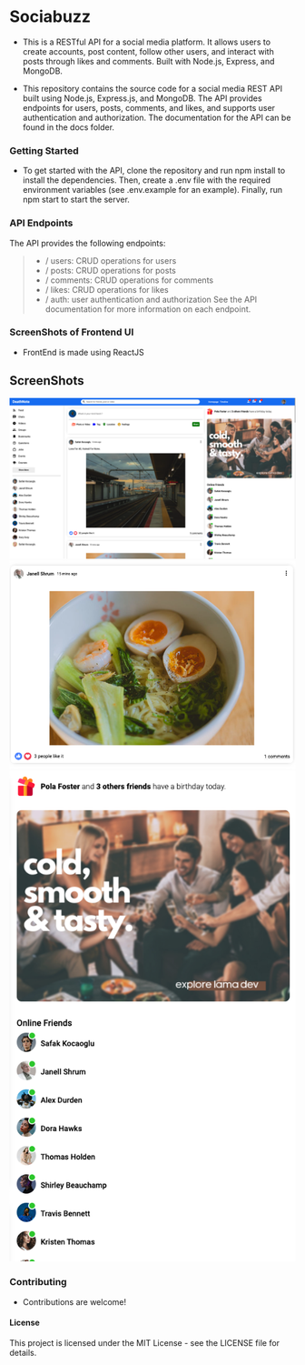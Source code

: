 # Sociabuzz
- This is a RESTful API for a social media platform. It allows users to create accounts, post content, follow other users, and interact with posts through likes and comments. Built with Node.js, Express, and MongoDB.

- This repository contains the source code for a social media REST API built using Node.js, Express.js, and MongoDB. The API provides endpoints for users, posts, comments, and likes, and supports user authentication and authorization. The documentation for the API can be found in the docs folder.

### Getting Started
- To get started with the API, clone the repository and run npm install to install the dependencies. Then, create a .env file with the required environment variables (see .env.example for an example). Finally, run npm start to start the server.

### API Endpoints
The API provides the following endpoints:

> - / users: CRUD operations for users
> - / posts: CRUD operations for posts
> - / comments: CRUD operations for comments
> - / likes: CRUD operations for likes
> - / auth: user authentication and authorization
See the API documentation for more information on each endpoint.

### ScreenShots of Frontend UI
- FrontEnd is made using ReactJS 

## ScreenShots
![4st ScreenShot](/SS/1.png)
![2st ScreenShot](/SS/2.png)
![1st ScreenShot](/SS/3.png)



### Contributing
- Contributions are welcome!

#### License
This project is licensed under the MIT License - see the LICENSE file for details.
